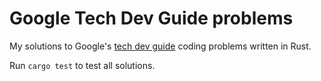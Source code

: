 # Google Tech Dev Guide problems

My solutions to Google's [tech dev guide](https://techdevguide.withgoogle.com/resources/?types=coding-question) coding problems written in Rust.

Run `cargo test` to test all solutions.
